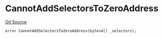 # CannotAddSelectorsToZeroAddress
[Git Source](https://github.com/thrackle-io/tron/blob/2e0bd455865a1259ae742cba145517a82fc00f5d/src/economic/ruleProcessor/RuleProcessorDiamondLib.sol)


```solidity
error CannotAddSelectorsToZeroAddress(bytes4[] _selectors);
```

